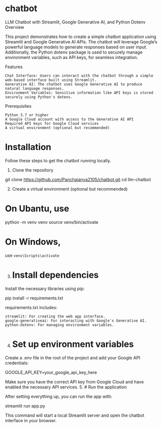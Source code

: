 # chatbot
LLM Chatbot with Streamlit, Google Generative AI, and Python Dotenv
Overview

This project demonstrates how to create a simple chatbot application using Streamlit and Google Generative AI APIs. The chatbot will leverage Google’s powerful language models to generate responses based on user input. Additionally, the Python dotenv package is used to securely manage environment variables, such as API keys, for seamless integration.

Features

    Chat Interface: Users can interact with the chatbot through a simple web-based interface built using Streamlit.
    Generative AI: The chatbot uses Google Generative AI to produce natural language responses.
    Environment Variables: Sensitive information like API keys is stored securely using Python's dotenv.

Prerequisites

    Python 3.7 or higher
    A Google Cloud account with access to the Generative AI API
    Required API keys for Google Cloud services
    A virtual environment (optional but recommended)

# Installation

Follow these steps to get the chatbot running locally.
1. Clone the repository

git clone  https://github.com/Panchajanya2105/chatbot.git
cd llm-chatbot

2. Create a virtual environment (optional but recommended)
# On Ubantu, use
python -m venv venv
source venv/bin/activate 
# On Windows, 
use `venv\Scripts\activate`

3. # Install dependencies

Install the necessary libraries using pip:

pip install -r requirements.txt

requirements.txt includes:

    streamlit: For creating the web app interface.
    google-generativeai: For interacting with Google's Generative AI.
    python-dotenv: For managing environment variables.

4. # Set up environment variables

Create a .env file in the root of the project and add your Google API credentials:

GOOGLE_API_KEY=your_google_api_key_here

Make sure you have the correct API key from Google Cloud and have enabled the necessary API services.
5. # Run the application

After setting everything up, you can run the app with:

streamlit run app.py

This command will start a local Streamlit server and open the chatbot interface in your browser.
